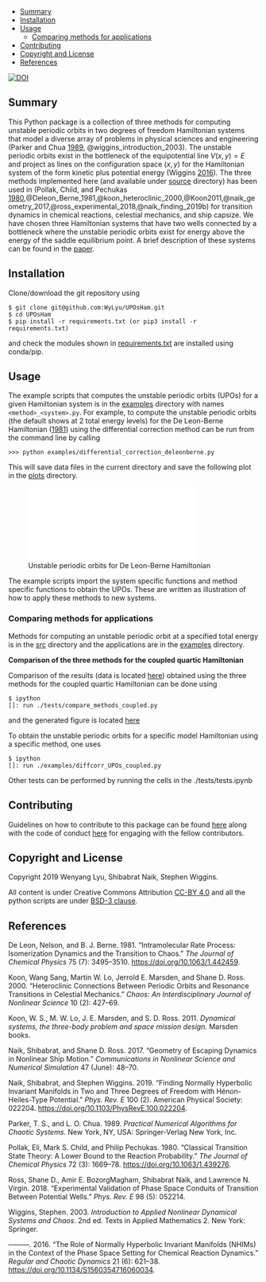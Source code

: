 -   [Summary](#summary)
-   [Installation](#installation)
-   [Usage](#usage)
    -   [Comparing methods for
        applications](#comparing-methods-for-applications)
-   [Contributing](#contributing)
-   [Copyright and License](#copyright-and-license)
-   [References](#references)

[![DOI](https://zenodo.org/badge/DOI/10.5281/zenodo.3373396.svg)](https://doi.org/10.5281/zenodo.3373396)

Summary
-------

This Python package is a collection of three methods for computing
unstable periodic orbits in two degrees of freedom Hamiltonian systems
that model a diverse array of problems in physical sciences and
engineering (Parker and Chua [1989](#ref-Parker_1989),
@wiggins\_introduction\_2003). The unstable periodic orbits exist in the
bottleneck of the equipotential line *V*(*x*, *y*) = *E* and project as
lines on the configuration space (*x*, *y*) for the Hamiltonian system
of the form kinetic plus potential energy (Wiggins
[2016](#ref-wiggins_role_2016)). The three methods implemented here (and
available under [source](src/) directory) has been used in (Pollak,
Child, and Pechukas
[1980](#ref-Pollak_1980),@Deleon\_Berne\_1981,@koon\_heteroclinic\_2000,@Koon2011,@naik\_geometry\_2017,@ross\_experimental\_2018,@naik\_finding\_2019b)
for transition dynamics in chemical reactions, celestial mechanics, and
ship capsize. We have chosen three Hamiltonian systems that have two
wells connected by a bottleneck where the unstable periodic orbits exist
for energy above the energy of the saddle equilibrium point. A brief
description of these systems can be found in the
[paper](https://github.com/WyLyu/UPOsHam/tree/master/paper/paper.pdf).

Installation
------------

Clone/download the git repository using

``` git
$ git clone git@github.com:WyLyu/UPOsHam.git
$ cd UPOsHam
$ pip install -r requirements.txt (or pip3 install -r requirements.txt)
```

and check the modules shown in
[requirements.txt](https://github.com/WyLyu/UPOsHam/tree/master/requirements.txt)
are installed using conda/pip.

Usage
-----

The example scripts that computes the unstable periodic orbits (UPOs)
for a given Hamiltonian system is in the [examples](examples/) directory
with names `<method>_<system>.py`. For example, to compute the unstable
periodic orbits (the default shows at 2 total energy levels) for the De
Leon-Berne Hamiltonian ([1981](#ref-Deleon_Berne_1981)) using the
differential correction method can be run from the command line by
calling

    >>> python examples/differential_correction_deleonberne.py

This will save data files in the current directory and save the
following plot in the [plots](tests/plots/) directory.

<figure>
<embed src="tests/plots/diff_corr_deleonberne_upos.pdf" style="width:80.0%" /><figcaption>Unstable periodic orbits for De Leon-Berne Hamiltonian</figcaption>
</figure>The example scripts import the system specific functions and
method specific functions to obtain the UPOs. These are written as
illustration of how to apply these methods to new systems.

### Comparing methods for applications

Methods for computing an unstable periodic orbit at a specified total
energy is in the [src](src/) directory and the applications are in the
[examples](examples/) directory.

**Comparison of the three methods for the coupled quartic Hamiltonian**

Comparison of the results (data is located
[here](https://github.com/WyLyu/UPOsHam/tree/master/data)) obtained
using the three methods for the coupled quartic Hamiltonian can be done
using

    $ ipython
    []: run ./tests/compare_methods_coupled.py

and the generated figure is located [here](tests/comparison_coupled.pdf)

To obtain the unstable periodic orbits for a specific model Hamiltonian
using a specific method, one uses

    $ ipython
    []: run ./examples/diffcorr_UPOs_coupled.py

Other tests can be performed by running the cells in the
./tests/tests.ipynb

Contributing
------------

Guidelines on how to contribute to this package can be found
[here](https://github.com/WyLyu/UPOsHam/blob/master/docs/contributing.md)
along with the code of conduct
[here](https://github.com/WyLyu/UPOsHam/blob/master/CODE_OF_CONDUCT.md)
for engaging with the fellow contributors.

Copyright and License
---------------------

Copyright 2019 Wenyang Lyu, Shibabrat Naik, Stephen Wiggins.

All content is under Creative Commons Attribution [CC-BY
4.0](https://creativecommons.org/licenses/by/4.0/legalcode.txt) and all
the python scripts are under [BSD-3
clause](https://github.com/WyLyu/UPOsHam/blob/master/LICENSE).

References
----------

De Leon, Nelson, and B. J. Berne. 1981. “Intramolecular Rate Process:
Isomerization Dynamics and the Transition to Chaos.” *The Journal of
Chemical Physics* 75 (7): 3495–3510. <https://doi.org/10.1063/1.442459>.

Koon, Wang Sang, Martin W. Lo, Jerrold E. Marsden, and Shane D. Ross.
2000. “Heteroclinic Connections Between Periodic Orbits and Resonance
Transitions in Celestial Mechanics.” *Chaos: An Interdisciplinary
Journal of Nonlinear Science* 10 (2): 427–69.

Koon, W. S., M. W. Lo, J. E. Marsden, and S. D. Ross. 2011. *Dynamical
systems, the three-body problem and space mission design*. Marsden
books.

Naik, Shibabrat, and Shane D. Ross. 2017. “Geometry of Escaping Dynamics
in Nonlinear Ship Motion.” *Communications in Nonlinear Science and
Numerical Simulation* 47 (June): 48–70.

Naik, Shibabrat, and Stephen Wiggins. 2019. “Finding Normally Hyperbolic
Invariant Manifolds in Two and Three Degrees of Freedom with
Hénon-Heiles-Type Potential.” *Phys. Rev. E* 100 (2). American Physical
Society: 022204. <https://doi.org/10.1103/PhysRevE.100.022204>.

Parker, T. S., and L. O. Chua. 1989. *Practical Numerical Algorithms for
Chaotic Systems*. New York, NY, USA: Springer-Verlag New York, Inc.

Pollak, Eli, Mark S. Child, and Philip Pechukas. 1980. “Classical
Transition State Theory: A Lower Bound to the Reaction Probability.”
*The Journal of Chemical Physics* 72 (3): 1669–78.
<https://doi.org/10.1063/1.439276>.

Ross, Shane D., Amir E. BozorgMagham, Shibabrat Naik, and Lawrence N.
Virgin. 2018. “Experimental Validation of Phase Space Conduits of
Transition Between Potential Wells.” *Phys. Rev. E* 98 (5): 052214.

Wiggins, Stephen. 2003. *Introduction to Applied Nonlinear Dynamical
Systems and Chaos*. 2nd ed. Texts in Applied Mathematics 2. New York:
Springer.

———. 2016. “The Role of Normally Hyperbolic Invariant Manifolds (NHIMs)
in the Context of the Phase Space Setting for Chemical Reaction
Dynamics.” *Regular and Chaotic Dynamics* 21 (6): 621–38.
<https://doi.org/10.1134/S1560354716060034>.
